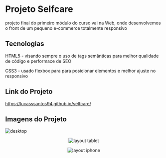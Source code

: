 
# Projeto Selfcare

projeto final do primeiro módulo do curso vai na Web, onde desenvolvemos o front de um pequeno e-commerce totalmente responsivo


## Tecnologias
HTML5 - visando sempre o uso de tags semânticas para melhor qualidade de código e performace de SEO

CSS3 -  usado flexbox para para posicionar elementos e melhor ajuste no responsivo

## Link do Projeto
https://lucasssantos94.github.io/selfcare/

## Imagens do Projeto
![desktop](https://github.com/lucasssantos94/selfcare/assets/60483143/0aa26330-7f8e-41a5-a1a9-efc4c689c934)

<p align="center">
  <img src="https://github.com/lucasssantos94/selfcare/assets/60483143/c61ce243-d514-427e-a33c-0058f9b9e24b" alt="layout tablet"/>
</p>

<p align="center">
  <img src="https://github.com/lucasssantos94/selfcare/assets/60483143/a6bfbd87-de4f-4dfa-b531-d06cc7ef29e8" alt="layout iphone"/>
</p>


